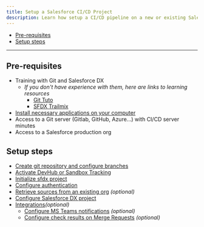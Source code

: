 ```yaml
---
title: Setup a Salesforce CI/CD Project
description: Learn how setup a CI/CD pipeline on a new or existing Salesforce project
---
```

<!-- markdownlint-disable MD013 -->

- [Pre-requisites](#pre-requisites)
- [Setup steps](#setup-steps)

___

## Pre-requisites

- Training with Git and Salesforce DX
  - _If you don't have experience with them, here are links to learning resources_
    - [Git Tuto](https://learngitbranching.js.org/)
    - [SFDX Trailmix](https://trailhead.salesforce.com/fr/users/manueljohnson/trailmixes/sfdx)
- [Install necessary applications on your computer](salesforce-ci-cd-use-install.md)
- Access to a Git server (Gitlab, GitHub, Azure...) with CI/CD server minutes
- Access to a Salesforce production org

## Setup steps

- [Create git repository and configure branches](salesforce-ci-cd-setup-git.md)
- [Activate DevHub or Sandbox Tracking](salesforce-ci-cd-setup-activate-org.md)
- [Initialize sfdx project](salesforce-ci-cd-setup-init-project.md)
- [Configure authentication](salesforce-ci-cd-setup-auth.md)
- [Retrieve sources from an existing org](salesforce-ci-cd-setup-existing-org.md) _(optional)_
- [Configure Salesforce DX project](salesforce-ci-cd-config-home.md)
- [Integrations](salesforce-ci-cd-setup-integrations-home.md)_(optional)_
  - [Configure MS Teams notifications](salesforce-ci-cd-setup-integration-ms-teams.md) _(optional)_
  - [Configure check results on Merge Requests](salesforce-ci-cd-setup-integration-gitlab.md) _(optional)_